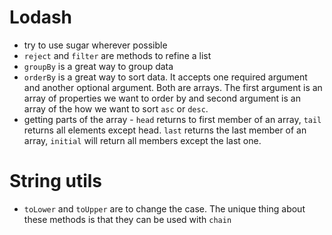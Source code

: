 # Lodash

- try to use sugar wherever possible
- `reject` and `filter` are methods to refine a list
- `groupBy` is a great way to group data
- `orderBy` is a great way to sort data.  It accepts one required argument and another optional argument.  Both are arrays.  The first argument is an array of properties we want to order by and second argument is an array of the how we want to sort `asc` or `desc`.
- getting parts of the array - `head` returns to first member of an array, `tail` returns all elements except head. `last` returns the last member of an array, `initial` will return all members except the last one.

# String utils
- `toLower` and `toUpper` are to change the case.  The unique thing about these methods is that they can be used with `chain`

